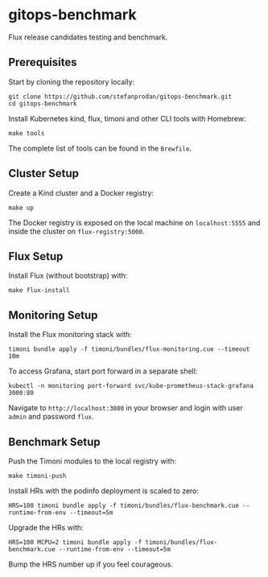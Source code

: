 # gitops-benchmark

Flux release candidates testing and benchmark.

## Prerequisites

Start by cloning the repository locally:

```shell
git clone https://github.com/stefanprodan/gitops-benchmark.git
cd gitops-benchmark
```

Install Kubernetes kind, flux, timoni and other CLI tools with Homebrew:

```shell
make tools
```

The complete list of tools can be found in the `Brewfile`.

## Cluster Setup

Create a Kind cluster and a Docker registry:

```shell
make up
```

The Docker registry is exposed on the local machine on `localhost:5555`
and inside the cluster on `flux-registry:5000`. 

## Flux Setup

Install Flux (without bootstrap) with:

```shell
make flux-install
```

## Monitoring Setup

Install the Flux monitoring stack with:

```shell
timoni bundle apply -f timoni/bundles/flux-monitoring.cue --timeout 10m
```

To access Grafana, start port forward in a separate shell:

```shell
kubectl -n monitoring port-forward svc/kube-prometheus-stack-grafana  3000:80
```

Navigate to `http://localhost:3000` in your browser and login with user `admin` and password `flux`.

## Benchmark Setup

Push the Timoni modules to the local registry with:

```shell
make timoni-push
```

Install HRs with the podinfo deployment is scaled to zero:

```shell
HRS=100 timoni bundle apply -f timoni/bundles/flux-benchmark.cue --runtime-from-env --timeout=5m
```

Upgrade the HRs with:

```shell
HRS=100 MCPU=2 timoni bundle apply -f timoni/bundles/flux-benchmark.cue --runtime-from-env --timeout=5m
```

Bump the HRS number up if you feel courageous.
